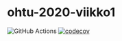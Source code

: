# ohtu-2020-viikko1

![GitHub Actions](https://github.com/schamppu/ohtu-2020-viikko1/workflows/Java%20CI%20with%20Gradle/badge.svg)
[![codecov](https://codecov.io/gh/Schamppu/ohtu-2020-viikko1/branch/main/graph/badge.svg?token=BDDIMGALHQ)](https://codecov.io/gh/Schamppu/ohtu-2020-viikko1)